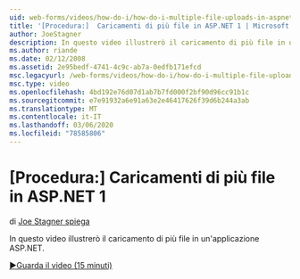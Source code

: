 ```yaml
---
uid: web-forms/videos/how-do-i/how-do-i-multiple-file-uploads-in-aspnet-1
title: '[Procedura:]  Caricamenti di più file in ASP.NET 1 | Microsoft Docs'
author: JoeStagner
description: In questo video illustrerò il caricamento di più file in un'applicazione ASP.NET.
ms.author: riande
ms.date: 02/12/2008
ms.assetid: 2e95bedf-4741-4c9c-ab7a-0edfb171efcd
msc.legacyurl: /web-forms/videos/how-do-i/how-do-i-multiple-file-uploads-in-aspnet-1
msc.type: video
ms.openlocfilehash: 4bd192e76d07d1ab7b7fd000f2bf90d96cc91b1c
ms.sourcegitcommit: e7e91932a6e91a63e2e46417626f39d6b244a3ab
ms.translationtype: MT
ms.contentlocale: it-IT
ms.lasthandoff: 03/06/2020
ms.locfileid: "78585806"
---
```

# <a name="how-do-i--multiple-file-uploads-in-aspnet1"></a>[Procedura:]  Caricamenti di più file in ASP.NET 1

di [Joe Stagner spiega](https://github.com/JoeStagner)

In questo video illustrerò il caricamento di più file in un'applicazione ASP.NET.

[&#9654;Guarda il video (15 minuti)](https://channel9.msdn.com/Blogs/ASP-NET-Site-Videos/how-do-i-multiple-file-uploads-in-aspnet-1)
